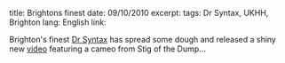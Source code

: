 title: Brightons finest
date: 09/10/2010
excerpt: 
tags: Dr Syntax, UKHH, Brighton
lang: English
link: 

Brighton's finest [Dr Syntax](http://www.stigandsyntax.com/) has spread some dough and released a shiny new [video](http://www.youtube.com/watch?v=6dNho0h_yQQ) featuring a cameo from Stig of the Dump... 
```